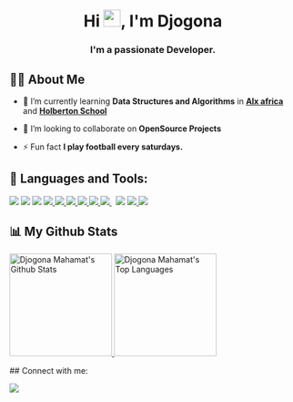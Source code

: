 <h1 align="center">Hi <img src="https://raw.githubusercontent.com/MartinHeinz/MartinHeinz/master/wave.gif" width="30px">, I'm Djogona</h1>
<h3 align="center">I'm a passionate Developer.</h3>


## 🙋‍♂️ About Me

- 🌱 I’m currently learning **Data Structures and Algorithms** in 
**[Alx africa ](https://www.alxafrica.com/programme_post/full-stack-software-engineer/)** and **[Holberton School ](https://www.holbertonschool.com/)**
- 👯 I’m looking to collaborate on **OpenSource Projects**

- ⚡ Fun fact **I play football every saturdays.**

## 🚀 Languages and Tools:

<p align="left"> 
    <a target="_blank" href="https://icons8.com/icon/fAMVO_fuoOuC/php-logo"><img src="https://img.icons8.com/officel/48/000000/php-logo.png"/></a>
    <a target="_blank" href="https://icons8.com/icon/fAMVO_fuoOuC/php-logo"><img src="https://img.icons8.com/fluency/48/000000/laravel.png"/></a>
    <a target="_blank" href="https://icons8.com/icon/40670/c-programming"><img src="https://img.icons8.com/color/48/000000/c-programming.png"/></a>
    <a href="https://developer.mozilla.org/en-US/docs/Web/JavaScript" target="_blank"> <img src="https://img.icons8.com/color/48/000000/javascript.png"/> </a> 
    <a href="https://www.w3.org/html/" target="_blank"> <img src="https://img.icons8.com/color/48/000000/html-5.png"/> </a> 
    <a href="https://www.w3schools.com/css/" target="_blank"> <img src="https://img.icons8.com/color/48/000000/css3.png"/> </a> 
    <a href="https://getbootstrap.com" target="_blank"> <img src="https://img.icons8.com/color/48/000000/bootstrap.png"/> </a> 
    <a href="https://www.python.org" target="_blank"> <img src="https://img.icons8.com/color/48/000000/python.png"/> </a> 
    <a style="padding-right:8px;" href="https://www.mysql.com/" target="_blank"> <img src="https://img.icons8.com/fluent/50/000000/mysql-logo.png"/> </a>
    <a target="_blank" href="https://icons8.com/icon/38561/postgresql"><img src="https://img.icons8.com/color/48/000000/postgreesql.png"/></a> 
    <a href="https://firebase.google.com/" target="_blank"> <img src="https://img.icons8.com/color/48/000000/firebase.png"/> </a> 
    <a href="https://git-scm.com/" target="_blank"> <img src="https://img.icons8.com/color/48/000000/git.png"/> </a> 
</p>

## 📊 My Github Stats
<p align="cent0er">
<a href="https://github.com/Djomab">
  <img height="180em" alt="Djogona Mahamat's Github Stats" src="https://github-readme-stats.vercel.app/api?username=Djomab&show_icons=true&count_private=true&theme=react&hide_border=true&bg_color=0D1117"/>

  <img height="180em" alt="Djogona Mahamat's Top Languages" src="https://github-readme-stats.vercel.app/api/top-langs/?username=Djomab&langs_count=8&count_private=true&layout=compact&theme=react&hide_border=true&bg_color=0D1117"/>
</a>
</p>
## Connect with me:
<p align="left">
  <a href="https://www.linkedin.com/in/djogona-mahamat-belna-78a20a10a/"><img src="https://img.shields.io/badge/LinkedIn-0077B5?style=for-the-badge&logo=linkedin&logoColor=white"></a>
</p>